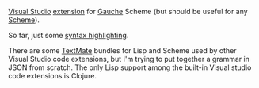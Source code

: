 [Visual Studio](https://github.com/microsoft/vscode) [extension](https://code.visualstudio.com/api) for [Gauche](https://practical-scheme.net/gauche/) Scheme (but should be useful for any [Scheme](https://www.scheme.org/)).

So far, just some [syntax highlighting](https://code.visualstudio.com/api/language-extensions/syntax-highlight-guide).

There are some [TextMate](https://github.com/textmate) bundles for Lisp and Scheme used by other Visual Studio code extensions, but I'm trying to put together a grammar in JSON from scratch. The only Lisp support among the built-in Visual studio code extensions is Clojure.
